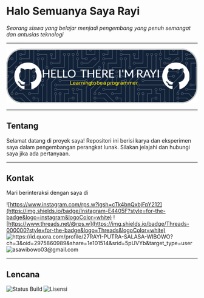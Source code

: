 # Halo Semuanya Saya Rayi

_Seorang siswa yang belajar menjadi pengembang yang penuh semangat dan antusias teknologi_

---

![cicakbakar-eng](asset-image/banner.png )

---

## Tentang

Selamat datang di proyek saya! Repositori ini berisi karya dan eksperimen saya dalam pengembangan perangkat lunak. Silakan jelajahi dan hubungi saya jika ada pertanyaan.

---





## Kontak

Mari berinteraksi dengan saya di

![https://www.instagram.com/rps.w?igsh=cTk4bnQxbjFpY212](https://img.shields.io/badge/Instagram-E4405F?style=for-the-badge&logo=instagram&logoColor=white) ![https://www.threads.net/@rps.w](https://img.shields.io/badge/Threads-000000?style=for-the-badge&logo=Threads&logoColor=white) ![https://id.quora.com/profile/27RAYI-PUTRA-SALASA-WIBOWO?ch=3&oid=2975860989&share=1e101514&srid=5pUVYb&target_type=user ](https://img.shields.io/badge/Quora-%23B92B27.svg?&style=for-the-badge&logo=Quora&logoColor=white)
![asawibowo03@gmail.com]({BadgeURLHere})

---

## Lencana

![Status Build](https://img.shields.io/badge/build-passing-brightgreen)
![Lisensi](https://img.shields.io/badge/license-MIT-blue)
